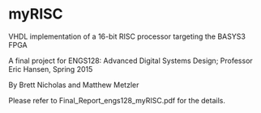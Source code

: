 # myRISC
VHDL implementation of a 16-bit RISC processor targeting the BASYS3 FPGA 

A final project for ENGS128: Advanced Digital Systems Design; Professor Eric Hansen, Spring 2015

By Brett Nicholas and Matthew Metzler

Please refer to Final_Report_engs128_myRISC.pdf for the details.
